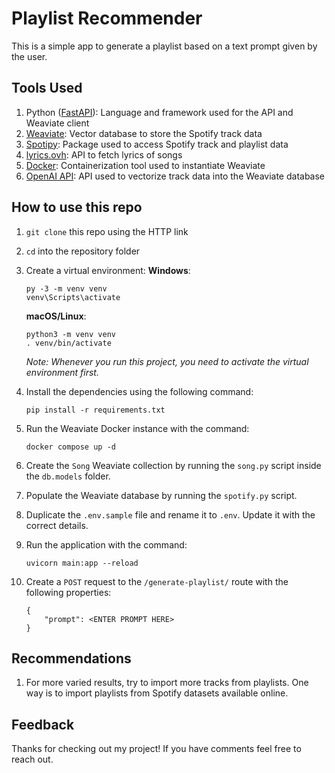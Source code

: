 # Playlist Recommender

This is a simple app to generate a playlist based on a text prompt given by the user.

## Tools Used

1. Python ([FastAPI](https://fastapi.tiangolo.com/tutorial/)): Language and framework used for the API and Weaviate client
2. [Weaviate](https://weaviate.io/): Vector database to store the Spotify track data
3. [Spotipy](https://spotipy.readthedocs.io/en/2.22.1/): Package used to access Spotify track and playlist data
4. [lyrics.ovh](https://lyricsovh.docs.apiary.io/#): API to fetch lyrics of songs
5. [Docker](https://www.docker.com/): Containerization tool used to instantiate Weaviate
6. [OpenAI API](https://platform.openai.com/docs/overview): API used to vectorize track data into the Weaviate database

## How to use this repo

1. `git clone` this repo using the HTTP link
2. `cd` into the repository folder
3. Create a virtual environment:
   **Windows**:

    ```
    py -3 -m venv venv
    venv\Scripts\activate
    ```

    **macOS/Linux**:

    ```
    python3 -m venv venv
    . venv/bin/activate
    ```

    _Note: Whenever you run this project, you need to activate the virtual environment first._

4. Install the dependencies using the following command:
    ```
    pip install -r requirements.txt
    ```
5. Run the Weaviate Docker instance with the command:
    ```
    docker compose up -d
    ```
6. Create the `Song` Weaviate collection by running the `song.py` script inside the `db.models` folder.
7. Populate the Weaviate database by running the `spotify.py` script.
8. Duplicate the `.env.sample` file and rename it to `.env`. Update it with the correct details.
9. Run the application with the command:
    ```
    uvicorn main:app --reload
    ```
10. Create a `POST` request to the `/generate-playlist/` route with the following properties:
    ```
    {
        "prompt": <ENTER PROMPT HERE>
    }
    ```

## Recommendations

1. For more varied results, try to import more tracks from playlists. One way is to import playlists from Spotify datasets available online.

## Feedback

Thanks for checking out my project! If you have comments feel free to reach out.
